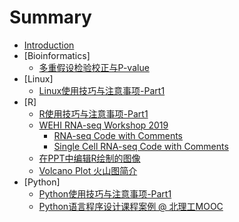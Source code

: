 # Summary

* [Introduction](README.md)
* [Bioinformatics]
  * [多重假设检验校正与P-value](bioinfo/p-value.md)
* [Linux]
  * [Linux使用技巧与注意事项-Part1](linux/linux-tips-1.md)
* [R]
  * [R使用技巧与注意事项-Part1](R/R-tips-1.md)
  * [WEHI RNA-seq Workshop 2019](R/WEHI-intro2019.md)
    * [RNA-seq Code with Comments](R/WEHI-RNAseq.md)
    * [Single Cell RNA-seq Code with Comments](R/WEHI-scRNAseq.md)
  * [在PPT中编辑R绘制的图像](R/graph2ppt.md)
  * [Volcano Plot 火山图简介](R/volcano-plot.md)
* [Python]
  * [Python使用技巧与注意事项-Part1](python/python-tips-1.md)
  * [Python语言程序设计课程案例 @ 北理工MOOC](python/python-mooc-BIT.md)




